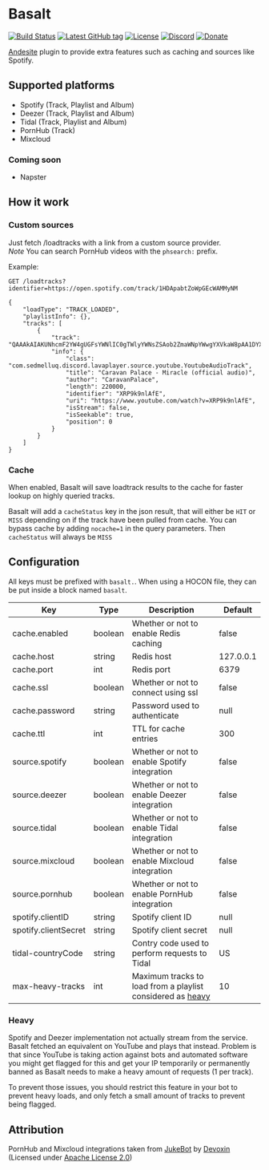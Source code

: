 # Basalt
[![Build Status](https://img.shields.io/travis/BricoloDuDimanche/Basalt.svg?branch=master&style=flat-square&logo=travis)](https://travis-ci.org/BricoloDuDimanche/Basalt)
[![Latest GitHub tag](https://img.shields.io/github/tag-date/BricoloDuDimanche/Basalt.svg?style=flat-square)](https://github.com/BricoloDuDimanche/Basalt/releases)
[![License](https://img.shields.io/github/license/BricoloDuDimanche/Basalt.svg?style=flat-square)](https://github.com/BricoloDuDimanche/Basalt/blob/master/LICENSE)
[![Discord](https://img.shields.io/badge/chat-on%20Discord%20(%23basalt)-7289DA.svg?style=flat-square)](https://discord.gg/V82UXC5)
[![Donate](https://img.shields.io/badge/donate-Patreon-F96854.svg?style=flat-square)](https://www.patreon.com/Bowser65)

[Andesite](https://github.com/natanbc/andesite-node) plugin to provide extra features such as caching and sources like
Spotify.

## Supported platforms 
 - Spotify (Track, Playlist and Album)
 - Deezer (Track, Playlist and Album)
 - Tidal (Track, Playlist and Album)
 - PornHub (Track)
 - Mixcloud

### Coming soon
 - Napster

## How it work
### Custom sources

Just fetch /loadtracks with a link from a custom source provider.<br>
*Note* You can search PornHub videos with the `phsearch:` prefix.

Example:
``` 
GET /loadtracks?identifier=https://open.spotify.com/track/1HDApabtZoWpGEcWAMMyNM

{
    "loadType": "TRACK_LOADED",
    "playlistInfo": {},
    "tracks": [
        {
            "track": "QAAAkAIAKUNhcmF2YW4gUGFsYWNlIC0gTWlyYWNsZSAob2ZmaWNpYWwgYXVkaW8pAA1DYXJhdmFuUGFsYWNlAAAAAAADW2AAC1hSUDlrOW5sQWZFAAEAK2h0dHBzOi8vd3d3LnlvdXR1YmUuY29tL3dhdGNoP3Y9WFJQOWs5bmxBZkUAB3lvdXR1YmUAAAAAAAAAAA==",
            "info": {
                "class": "com.sedmelluq.discord.lavaplayer.source.youtube.YoutubeAudioTrack",
                "title": "Caravan Palace - Miracle (official audio)",
                "author": "CaravanPalace",
                "length": 220000,
                "identifier": "XRP9k9nlAfE",
                "uri": "https://www.youtube.com/watch?v=XRP9k9nlAfE",
                "isStream": false,
                "isSeekable": true,
                "position": 0
            }
        }
    ]
}
```

### Cache
When enabled, Basalt will save loadtrack results to the cache for faster lookup on highly queried tracks.

Basalt will add a `cacheStatus` key in the json result, that will either be `HIT` or `MISS` depending on if the track
have been pulled from cache. You can bypass cache by adding `nocache=1` in the query parameters. Then `cacheStatus` will
always be `MISS`

## Configuration
All keys must be prefixed with `basalt.`. When using a HOCON file, they can be put inside a block named `basalt`.

| Key                  | Type     | Description                                                          | Default   |
|----------------------|----------|----------------------------------------------------------------------|-----------|
| cache.enabled        | boolean  | Whether or not to enable Redis caching                               | false     |
| cache.host           | string   | Redis host                                                           | 127.0.0.1 |
| cache.port           | int      | Redis port                                                           | 6379      |
| cache.ssl            | boolean  | Whether or not to connect using ssl                                  | false     |
| cache.password       | string   | Password used to authenticate                                        | null      |
| cache.ttl            | int      | TTL for cache entries                                                | 300       |
| source.spotify       | boolean  | Whether or not to enable Spotify integration                         | false     |
| source.deezer        | boolean  | Whether or not to enable Deezer integration                          | false     |
| source.tidal         | boolean  | Whether or not to enable Tidal integration                           | false     |
| source.mixcloud      | boolean  | Whether or not to enable Mixcloud integration                        | false     |
| source.pornhub       | boolean  | Whether or not to enable PornHub integration                         | false     |
| spotify.clientID     | string   | Spotify client ID                                                    | null      |
| spotify.clientSecret | string   | Spotify client secret                                                | null      |
| tidal-countryCode    | string   | Contry code used to perform requests to Tidal                        | US        |
| max-heavy-tracks     | int      | Maximum tracks to load from a playlist considered as [heavy](#heavy) | 10        |

### Heavy

Spotify and Deezer implementation not actually stream from the service. Basalt fetched an equivalent on YouTube and
plays that instead.
Problem is that since YouTube is taking action against bots and automated software you might get flagged for this and
get your IP temporarily or permanently banned as Basalt needs to make a heavy amount of requests (1 per track).

To prevent those issues, you should restrict this feature in your bot to prevent heavy loads, and only fetch a small
amount of tracks to prevent being flagged.

## Attribution

PornHub and Mixcloud integrations taken from [JukeBot](https://github.com/Devoxin/JukeBot) by [Devoxin](https://github.com/Devoxin) (Licensed under [Apache License 2.0](https://github.com/Devoxin/JukeBot/blob/master/LICENSE))
